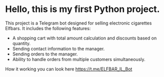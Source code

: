 # Hello, this is my first Python project.

This project is a Telegram bot designed for selling electronic cigarettes Elfbars. 
It includes the following features:

- A shopping cart with total amount calculation and discounts based on quantity.
- Sending contact information to the manager.
- Sending orders to the manager.
- Ability to handle orders from multiple customers simultaneously.

How it working you can look here https://t.me/ELFBAR_IL_Bot

